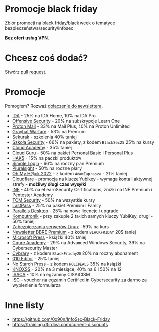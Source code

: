 # Promocje black friday
Zbiór promocji na black friday/black week o tematyce bezpieczeństwa/security/infosec. 

**Bez ofert usług VPN**.

# Chcesz coś dodać?
Stwórz [pull request](https://github.com/kacperszurek/blackfriday/pulls).


# Promocje

Pomogłem? Rozważ [dołączenie do newslettera](https://newsletter.szurek.tv/).

* [IDA](https://hex-rays.com/terms-and-conditions-black-friday-sale-2022/) - 25% na IDA Home, 10% na IDA Pro
* [Offensive Security](https://www.offensive-security.com/learn-one/) - 20% na subskrypcje Learn One
* [Proton Mail](https://proton.me/mail/black-friday) - 33% na Mail Plus, 40% na Proton Unlimited
* [Grayhat Warfare](https://grayhatwarfare.com/packages) - 53% na Premium
* [Sekurak](https://sekurak.pl/black-week-z-sekurakiem-kilka-naszych-szkolen-z-rabatem-40/) - szkolenia 40% taniej
* [Szkoła Security](https://szkolasecurity.pl/black/) - 66% na pakiety, z kodem `BlackSec25` 25% na kursy
* [Cloud Academy](https://cloudacademy.com/promos/black-friday-early-bird-2022/) - 35% taniej
* [Cloud Guru](https://acloudguru.com/content/blackfriday2022) - 50% na pakiet Personal Basic i Personal Plus
* [HAK5](https://shop.hak5.org/pages/custom-red-team-field-kit) - 15% na paczki produktów
* [Simple Login](https://simplelogin.io/pricing/) - 66% na roczny plan Premium
* [Pluralsight](https://www.pluralsight.com/pricing/skills?type=individual) - 50% na roczne plany
* [Oh My H@ck 2022](https://eventory.cc/event/oh-my-hack-2022/tickets) - z kodem `AdamZaprasza` - 21% taniej
* [Cloudflare](https://www.cloudflare.com/products/zero-trust/phishing-resistant-mfa/) - promocja na klucze Yubikey - wymaga konta i aktywnej strefy - **możliwy długi czas wysyłki**
* [INE](https://linktr.ee/inetraining) - 40% na eLearnSecurity Certifications, zniżki na INE Premium i Pentester Academy
* [TCM Security](https://tcm-sec.com/coupon/) - 50% na wszystkie kursy
* [LastPass](https://www.lastpass.com/pricing) - 25% na pakiet Premium i Family
* [Parallels Desktop](https://www.parallels.com/eu/products/desktop/buy/) - 25% na nowe licencje i upgrade
* [Komputronik](https://www.komputronik.pl/product/672256/security-key-nfc-by-yubico.html) - przy zakupie 2 takich samych kluczy YubiKey, drugi - 50% taniej
* [Zabezpieczania serwerów Linux](https://asdevops.pl/sec/) - 59% na kurs
* [Newsletter BBRE Premium](https://twitter.com/gregxsunday/status/1594982104810618880) - z kodem `BLACKFRIDAY` 20$ taniej
* [Microsoft Press](https://www.microsoftpressstore.com/promotions/happy-booksgiving-buy-2-save-55-on-books-and-ebooks-142354) - książki 40% taniej
* [Cqure Academy](https://news.cqureacademy.com/black-friday-22) - 29% na Advanced Windows Security, 39% na Cybersecurity Master
* [Cybrary](https://www.cybrary.it/upgrade/checkout/) - z kodem `BlackFriday20` 20% na roczny abonament
* [010 Editor](https://www.sweetscape.com/store/) - 25% taniej
* [No Starch Press](https://nostarch.com/) - z kodem `HOLIDEALS` 35% na książki
* [KNOXSS](https://knoxss.me/?page_id=1974) - 20% na 3 miesiące, 40% na 6 i 50% na 12
* [ISACA](https://www.isaca.org/campaigns/cisa-cism-exam-discount) - 10% na egzaminy CISA/CISM
* [ISC](https://www.isc2.org/1mcc) - voucher na egzamin Certified in Cybersecurity za darmo za wypłenienie formularza

# Inne listy

* https://github.com/0x90n/InfoSec-Black-Friday
* https://training.dfirdiva.com/current-discounts
